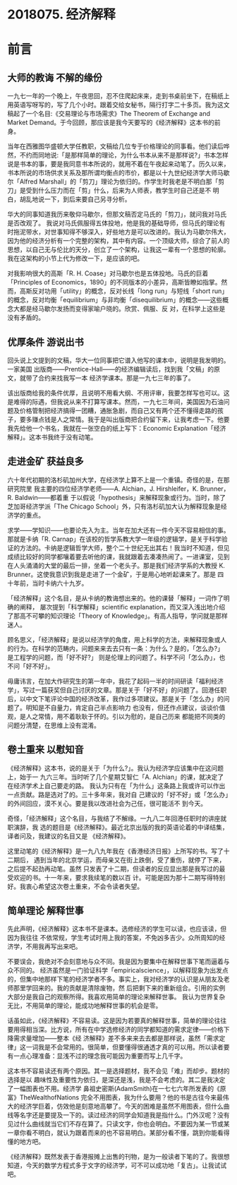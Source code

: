 # 2018075. 经济解释

# 前言

## 大师的教诲 不解的缘份
一九七一年的一个晚上，午夜思回，忍不住爬起床来，走到书桌前坐下，在稿纸上用英语写呀写的，写了几个小时。跟着交给女秘书，隔行打字二十多页。我为这文稿起了一个名目:《交易理论与市场需求》The Theorem of Exchange and Market Demand。于今回顾，那应该是我今天要写的《经济解释》这本书的前身。

当年在西雅图华盛顿大学任教职，文稿给几位专于价格理论的同事看。他们读后哗然，不约而同地说:「是那样简单的理论，为什么书本从来不是那样说?」书本怎样说是书本的事，要是我同意书本所说的，就用不着在午夜起来动笔了。历久以来，书本所说的市场供求关系及那所谓均衡点的市价，都是以十九世纪经济学大师马歇尔「Alfred Marshall」的「剪刀」理论为依归的。作学生时我老是不明白那「剪刀」是受到什么压力而在「剪」什么，后来为人师表，教学生时自己还是不 明白，胡乱地说一下，到后来要自己另寻分析。

华大的同事知道我历来敬仰马歇尔，但那文稿否定马氏的「剪刀」，就问我对马氏是否改观了。 我说对马氏佩服得五体投地，他是我的基础导师，但马氏的理论有时拖泥带水，对世事知得不够深入，好些地方是可以改进的。我认为马歇尔伟大，因为他的经济分析有一个完整的架构，其中有内容。一个顶级大师，综合了前人的思想，以自己无与伦比的天分，创立了一个架构，让我这一辈有一个思想的轮廓。我在这架构的小节上代为修改一下，是应该的吧。

对我影响很大的高斯「R. H. Coase」对马歇尔也是五体投地。马氏的巨着「Principles of Economics，1890」的不同版本的小差异，高斯皆瞭如指掌。然而，高斯反对功用「utility」的概念，反对长线「long run」与短线「short run」的概念，反对均衡「equilibrium」与非均衡「disequilibrium」的概念——这些概念大都是经马歇尔发扬而变得家喻户晓的。欣赏、佩服、反 对，在科学上这些是没有矛盾的。

## 优厚条件 游说出书
回头说上文提到的文稿，华大一位同事把它谱入他写的课本中，说明是我发明的。一家美国 出版商——Prentice-Hall——的经济编辑读后，找到我「文稿」的原文，就带了合约来找我写一本 经济学课本。那是一九七三年的事了。

该出版商给我的条件优厚，且说明不用看大纲、不用评审，我要怎样写也可以。这是难得的际遇，但我说从来不打算写课本。然而，一九七三年间，美国因为石油问题及价格管制把经济搞得一团糟，通胀急剧，而自己又有两个还不懂得走路的孩子，要多赚点钱是人之常情。我于是叫出版商把合约留下来，让我考虑一下。他要我先给他一个书名，我就在一张空白的纸上写下：Economic Explanation「经济解释」。这本书我终于没有动笔。

## 走进金矿 获益良多
六十年代初期的洛杉矶加州大学，在经济学上算不上是一个重镇。奇怪的是，在那研究院里 我主要的四位经济学老师——A. Alchian，J. Hirshleifer，K. Brunner，R. Baldwin——都着重 于以假说「hypothesis」来解释现象或行为。当时，除了芝加哥经济学派「The Chicago School」外，只有洛杉矶加大认为解释现象是经济学的重点。

求学——学知识——也要论先入为主。当年在加大还有一件今天不容易相信的事。那就是卡纳「R. Carnap」在该校的哲学系教大学一年级的逻辑学，是关于科学验证的方法的。卡纳是逻辑哲学大师，整个二十世纪无出其右！我当时不知道，但见成绩比较好的同学都嚷着要去听他的课，我就跟着去凑凑热闹了。一进课室，见到在人头涌涌的大堂的最后一排，坐着一个老头子。那是我们经济学系的大教授 K. Brunner。这使我意识到我是走进了一个金矿，于是用心地听起课来了。那是 四十年前，当时卡纳六十九岁。

「经济解释」这个名目，是从卡纳的教诲想出来的。他的课替「解释」一词作了明确的阐释， 屡次提到「科学解释」scientific explanation，而又深入浅出地介绍了那高不可攀的知识理论「Theory of Knowledge」。有高人指导，学问就是那样迷人。

顾名思义，「经济解释」是说以经济学的角度，用上科学的方法，来解释现象或人的行为。在科学的范畴内，问题来来去去只有一条：为什么？是的，「怎么办?」是工程学的问题，而「好不好?」 则是伦理上的问题了。科学不问「怎么办」，也不问「好不好」。

毋庸讳言，在加大作研究生的第一年中，我花了起码一半的时间研读「福利经济学」，写过一篇获奖但自己讨厌的文章。那是关于「好不好」的问题了。回港任职后，以中文下笔评论中国的经济改革，我作过多项建议。那是关于「怎么办」的问题了。明知是不自量力，肯定自己半点影响力 也没有，但还作点建议，谈谈价值观，是人之常情，用不着耿耿于怀的。引以为慰的，是自己历来 都能把不同类的问题分清楚，在思维上没有混淆。

## 卷土重来 以慰知音
《经济解释》这本书，说的是关于「为什么?」。我认为经济学应该集中在这问题上，始于一 九六三年。当时听了几个星期艾智仁「A. Alchian」的课，就决定了在经济学术上自己要走的路。 我认为只有在「为什么」这条路上我或许可以作出一点贡献。路是选对了的。三十多年来，我对自 己建议的「好不好」或「怎么办」的外间回应，漠不关心。要是我以改进社会为己任，很可能活不 到今天。

奇怪，「经济解释」这个名目，与我结了不解缘。一九八二年回港任职时的讲座就职演辞，我 选的题目是《经济解释》。最近北京出版的我的英语论着的中译结集，译者问及，我建议的名目又是 《经济解释》。

这里动笔的《经济解释》是一九八九年我在《香港经济日报》上所写的书。写了十二期后， 遇到当年的北京学运，而母亲又在街上跌倒，受了重伤，就停了下来，之后提不起劲再动笔。虽然 只发表了十二期，但读者的反应显出那是我写过的最受欢迎的书。十一年来，要求我续笔的数以百 计。可能是因为那十二期写得特别好。我衷心希望这次卷土重来，不会令读者失望。

## 简单理论 解释世事
先此声明，《经济解释》这本书不是课本。选修经济的学生可以读，也应该读，但因为我往往 不依常规，学生考试时用上我的答案，不免凶多吉少。众所周知的经济学，不用我再写出来吧。

不要误会，我绝对不会刻意地与众不同。我是因为要集中在解释世事下笔而逼着与众不同的。 经济虽然是一门验证科学「empiricalscience」，以解释现象为出发点的，但集中地那样下笔的经济学者不多。事实上，我对经济学的认识是从朋友及老师那里学回来的。我的贡献是清除废物，然 后把剩下来的重新组合。引用的实例大部分是我自己的观察所得。我喜欢用简单的理论来解释世事。 我认为世界复杂无比，不用简单的理论，能成功地解释世事的机会是零。

话虽如此，《经济解释》不容易读。这是因为若要真的解释世事，简单的理论往往要用得相当深。比方说，所有在中学选修经济的同学都知道的需求定律——价格下降需求量增加——整本《经 济解释》差不多来来去去都是那样说，虽然「需求定律」这一词我是不会常用的。很简单，但要懂得很通透才真的可以用。所以读者要有一点心理准备：显浅不过的理念我可能因为重要而写上几千字。

这本书不容易读还有两个原因。其一是选择题材，我不会见「难」而却步。题材的选择是以 趣味性及重要性为依归，是深还是浅，我是不会考虑的。其二是我决定了一幅图表也不用。经济学 鼻祖史密斯(AdamSmith)在一七七六年所发表的《原富》TheWealthofNations 完全不用图表，我为什么要用？他的书是古往今来最伟大的经济学巨着，仿效他是刻意地高攀了。今天的困难是虽然不用图表，但什么曲线等名字还是要提及一下的。读过经济的同学会知道我是指什么。门外汉呢？没有见过什么曲线就当它们不存在算了。只读文字，你也会明白。不要因为某一节或某一章你看不明白，就认为跟着而来的也不容易明白。某部分看不懂，跳到你能看得懂的地方吧。

《经济解释》既然发表于香港报摊上出售的刊物，是为一般读者下笔的了。我很想知道，今天的数学方程式多于文字的经济学，可不可以成功地「复古」。让我试试吧。





